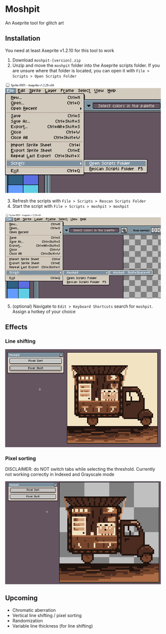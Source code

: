 # Moshpit

An Aseprite tool for glitch art

## Installation

You need at least Aseprite v1.2.10 for this tool to work

1. Download `moshpit-[version].zip`
2. Unzip and move the `moshpit` folder into the Aseprite scripts folder. If you are unsure where that folder is located, you can open it with `File > Scripts > Open Scripts Folder` 

![alt text](https://github.com/jgollenz/moshpit/blob/main/img/open-scripts-folder.png)

3. Refresh the scripts with `File > Scripts > Rescan Scripts Folder`
4. Start the script with `File > Scripts > moshpit > moshpit`

![alt text](https://github.com/jgollenz/moshpit/blob/main/img/run-moshpit.png)

5. (optional) Navigate to `Edit > Keyboard Shortcuts` search for `moshpit`. Assign a hotkey of your choice  

## Effects

### Line shifting

![alt text](https://github.com/jgollenz/moshpit/blob/main/img/pixel-shift-preview.gif)

### Pixel sorting

DISCLAIMER: do NOT switch tabs while selecting the threshold. Currently not working correctly in Indexed and Grayscale mode

![alt text](https://github.com/jgollenz/moshpit/blob/main/img/pixel-sort-preview.gif)


## Upcoming

- Chromatic aberration
- Vertical line shifting / pixel sorting
- Randomization
- Variable line thickness (for line shifting)
